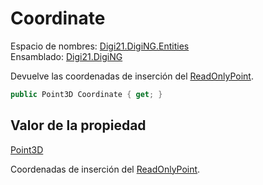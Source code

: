 # Coordinate

Espacio de nombres: [Digi21.DigiNG.Entities](../../)  
Ensamblado: [Digi21.DigiNG](../../../)

Devuelve las coordenadas de inserción del [ReadOnlyPoint](../).

```csharp
public Point3D Coordinate { get; }
```

## Valor de la propiedad

[Point3D](../../../digi21.math/point3d.md)

Coordenadas de inserción del [ReadOnlyPoint](../).




